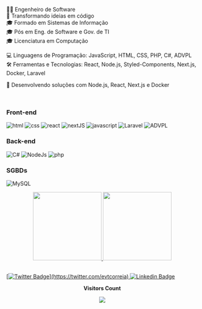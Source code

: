 


👨‍💻 Engenheiro de Software
<br>
🔧 Transformando ideias em código
<br>
🎓 Formado em Sistemas de Informação
<br>
🎓 Pós em Eng. de Software e Gov. de TI
<br>
🎓 Licenciatura em Computação
<br>

💻 Linguagens de Programação: JavaScript, HTML, CSS, PHP, C#, ADVPL
<br>
🛠️ Ferramentas e Tecnologias: React, Node.js, Styled-Components, Next.js, Docker, Laravel
<br>

🚀 Desenvolvendo soluções com Node.js, React, Next.js e Docker


<br>

### Front-end
![html](https://img.shields.io/badge/HTML5-E34F26?style=for-the-badge&logo=html5&logoColor=white)
![css](https://img.shields.io/badge/CSS3-1572B6?style=for-the-badge&logo=css3&logoColor=white)
![react](https://img.shields.io/badge/React-20232A?style=for-the-badge&logo=react&logoColor=61DAFB)
![nextJS](https://img.shields.io/badge/-next-white?style=for-the-badge&logo=next&logoColor=61DAFB)
![javascript](https://img.shields.io/badge/JavaScript-F7DF1E?style=for-the-badge&logo=javascript&logoColor=black)
![Laravel](https://img.shields.io/badge/-laravel-E34F26?style=for-the-badge&logo=laravel&logoColor=white)
![ADVPL](https://img.shields.io/badge/-ADVPL-1E4C68?style=for-the-badge&logo=advpl&logoColor=white)

### Back-end
![C#](https://img.shields.io/badge/C%23-239120?style=for-the-badge&logo=c-sharp&logoColor=white)
![NodeJs](https://img.shields.io/badge/Node.js-43853D?style=for-the-badge&logo=node.js&logoColor=white)
![php](https://img.shields.io/badge/PHP-777BB4?style=for-the-badge&logo=php&logoColor=white)

### SGBDs
![MySQL](https://img.shields.io/badge/-MySQL-1E4C68?style=for-the-badge&logo=mysql&logoColor=white)







<div align="center">
  <a href="https://github.com/evtcorreia">
  <img height="180em" src="https://github-readme-stats.vercel.app/api?username=evtcorreia&show_icons=true&theme=chartreuse-dark&include_all_commits=true&count_private=true"/>
  <img height="180em" src="https://github-readme-stats.vercel.app/api/top-langs/?username=evtcorreia&layout=compact&langs_count=7&theme=chartreuse-dark"/>
</div>


  
<br>
  
    
[![Twitter Badge](https://img.shields.io/badge/-Twitter-1ca0f1?style=flat-square&labelColor=1ca0f1&logo=twitter&logoColor=white&link=https://twitter.com/felipefialho_)](https://twitter.com/evtcorreia)    
[![Linkedin Badge](https://img.shields.io/badge/-LinkedIn-blue?style=flat-square&logo=Linkedin&logoColor=white&link=https://www.linkedin.com/in/evtcorreia)](https://www.linkedin.com/in/evtcorreia/)    
  
    
<div align="center">
  <p align="centre"><b>Visitors Count</b></p>  
<p align="center"><img align="center" src="https://profile-counter.glitch.me/evtcorreia/count.svg" /></p> 
  </div>

  
  

  


